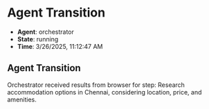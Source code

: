 # Agent Transition

- **Agent**: orchestrator
- **State**: running
- **Time**: 3/26/2025, 11:12:47 AM

## Agent Transition

Orchestrator received results from browser for step: Research accommodation options in Chennai, considering location, price, and amenities.

